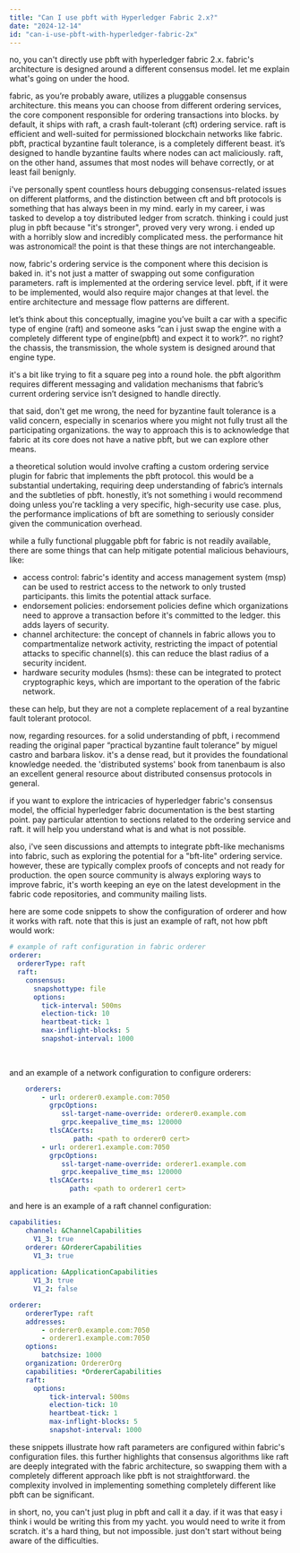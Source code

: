 ```yaml
---
title: "Can I use pbft with Hyperledger Fabric 2.x?"
date: "2024-12-14"
id: "can-i-use-pbft-with-hyperledger-fabric-2x"
---
```


no, you can't directly use pbft with hyperledger fabric 2.x. fabric's architecture is designed around a different consensus model. let me explain what's going on under the hood.

fabric, as you’re probably aware, utilizes a pluggable consensus architecture. this means you can choose from different ordering services, the core component responsible for ordering transactions into blocks. by default, it ships with raft, a crash fault-tolerant (cft) ordering service. raft is efficient and well-suited for permissioned blockchain networks like fabric. pbft, practical byzantine fault tolerance, is a completely different beast. it’s designed to handle byzantine faults where nodes can act maliciously. raft, on the other hand, assumes that most nodes will behave correctly, or at least fail benignly.

i've personally spent countless hours debugging consensus-related issues on different platforms, and the distinction between cft and bft protocols is something that has always been in my mind. early in my career, i was tasked to develop a toy distributed ledger from scratch. thinking i could just plug in pbft because "it's stronger", proved very very wrong. i ended up with a horribly slow and incredibly complicated mess. the performance hit was astronomical! the point is that these things are not interchangeable.

now, fabric's ordering service is the component where this decision is baked in. it's not just a matter of swapping out some configuration parameters. raft is implemented at the ordering service level. pbft, if it were to be implemented, would also require major changes at that level. the entire architecture and message flow patterns are different.

let’s think about this conceptually, imagine you’ve built a car with a specific type of engine (raft) and someone asks “can i just swap the engine with a completely different type of engine(pbft) and expect it to work?”. no right? the chassis, the transmission, the whole system is designed around that engine type.

it's a bit like trying to fit a square peg into a round hole. the pbft algorithm requires different messaging and validation mechanisms that fabric’s current ordering service isn’t designed to handle directly.

that said, don't get me wrong, the need for byzantine fault tolerance is a valid concern, especially in scenarios where you might not fully trust all the participating organizations. the way to approach this is to acknowledge that fabric at its core does not have a native pbft, but we can explore other means.

a theoretical solution would involve crafting a custom ordering service plugin for fabric that implements the pbft protocol. this would be a substantial undertaking, requiring deep understanding of fabric’s internals and the subtleties of pbft. honestly, it’s not something i would recommend doing unless you're tackling a very specific, high-security use case. plus, the performance implications of bft are something to seriously consider given the communication overhead.

while a fully functional pluggable pbft for fabric is not readily available, there are some things that can help mitigate potential malicious behaviours, like:

*   access control: fabric's identity and access management system (msp) can be used to restrict access to the network to only trusted participants. this limits the potential attack surface.
*   endorsement policies: endorsement policies define which organizations need to approve a transaction before it's committed to the ledger. this adds layers of security.
*   channel architecture: the concept of channels in fabric allows you to compartmentalize network activity, restricting the impact of potential attacks to specific channel(s). this can reduce the blast radius of a security incident.
*   hardware security modules (hsms): these can be integrated to protect cryptographic keys, which are important to the operation of the fabric network.

these can help, but they are not a complete replacement of a real byzantine fault tolerant protocol.

now, regarding resources. for a solid understanding of pbft, i recommend reading the original paper “practical byzantine fault tolerance” by miguel castro and barbara liskov. it's a dense read, but it provides the foundational knowledge needed. the 'distributed systems' book from tanenbaum is also an excellent general resource about distributed consensus protocols in general.

if you want to explore the intricacies of hyperledger fabric's consensus model, the official hyperledger fabric documentation is the best starting point. pay particular attention to sections related to the ordering service and raft. it will help you understand what is and what is not possible.

also, i've seen discussions and attempts to integrate pbft-like mechanisms into fabric, such as exploring the potential for a "bft-lite" ordering service. however, these are typically complex proofs of concepts and not ready for production. the open source community is always exploring ways to improve fabric, it's worth keeping an eye on the latest development in the fabric code repositories, and community mailing lists.

here are some code snippets to show the configuration of orderer and how it works with raft. note that this is just an example of raft, not how pbft would work:

```yaml
# example of raft configuration in fabric orderer
orderer:
  ordererType: raft
  raft:
    consensus:
      snapshottype: file
      options:
        tick-interval: 500ms
        election-tick: 10
        heartbeat-tick: 1
        max-inflight-blocks: 5
        snapshot-interval: 1000
        
    
```

and an example of a network configuration to configure orderers:

```yaml
    orderers:
        - url: orderer0.example.com:7050
          grpcOptions:
             ssl-target-name-override: orderer0.example.com
             grpc.keepalive_time_ms: 120000
          tlsCACerts:
                path: <path to orderer0 cert>
        - url: orderer1.example.com:7050
          grpcOptions:
             ssl-target-name-override: orderer1.example.com
             grpc.keepalive_time_ms: 120000
          tlsCACerts:
               path: <path to orderer1 cert>
```

and here is an example of a raft channel configuration:

```yaml
capabilities:
    channel: &ChannelCapabilities
      V1_3: true
    orderer: &OrdererCapabilities
      V1_3: true
      
application: &ApplicationCapabilities
      V1_3: true
      V1_2: false

orderer:
    ordererType: raft
    addresses:
        - orderer0.example.com:7050
        - orderer1.example.com:7050
    options:
        batchsize: 1000
    organization: OrdererOrg
    capabilities: *OrdererCapabilities
    raft:
      options:
          tick-interval: 500ms
          election-tick: 10
          heartbeat-tick: 1
          max-inflight-blocks: 5
          snapshot-interval: 1000

```

these snippets illustrate how raft parameters are configured within fabric's configuration files. this further highlights that consensus algorithms like raft are deeply integrated with the fabric architecture, so swapping them with a completely different approach like pbft is not straightforward. the complexity involved in implementing something completely different like pbft can be significant.

in short, no, you can't just plug in pbft and call it a day. if it was that easy i think i would be writing this from my yacht. you would need to write it from scratch. it's a hard thing, but not impossible. just don't start without being aware of the difficulties.
